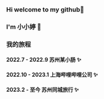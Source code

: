 ### Hi welcome to my github👋

### I'm 小小婷 💇

### 我的旅程
#### 2022.7 - 2022.9 苏州某小肠 ✨
#### 2022.10 - 2023.1 上海哔哩哔哩公司 ✨
#### 2023.2 - 至今 苏州同城旅行 ✨


<!--
**shiliuzi8686/shiliuzi8686** is a ✨ _special_ ✨ repository because its `README.md` (this file) appears on your GitHub profile.

Here are some ideas to get you started:

- 🔭 I’m currently working on ...
- 🌱 I’m currently learning ...
- 👯 I’m looking to collaborate on ...
- 🤔 I’m looking for help with ...
- 💬 Ask me about ...
- 📫 How to reach me: ...
- 😄 Pronouns: ...
- ⚡ Fun fact: ...
-->

